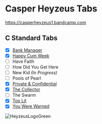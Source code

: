 
# Casper Heyzeus Tabs

<https://casperheyzeus1.bandcamp.com>

## C Standard Tabs

- [x] [Bank Manager](/C%20Standard%20Tabs/Bank%20Manager%20Tab.md)
- [x] [Happy Cum Week](/C%20Standard%20Tabs/Happy%20Cum%20Week%20Tab.md)
- [ ] Have Faith
- [ ] How Did You Get Here
- [ ] New Kid _(In Progress)_
- [ ] Pools of Pearl
- [x] [Private & Confidential](/C%20Standard%20Tabs/Private%20&%20Confidential%20Tab.md)
- [x] [The Collector](/C%20Standard%20Tabs/The%20Collector%20Tab.md)
- [ ] The Swarm
- [x] [Too Lit](/C-Standard-Tabs/Too-Lit-Tab.md)
- [x] [You Were Warned](/C%20Standard%20Tabs/You%20Were%20Warned%20Tab.md)

![HeyzeusLogoGreen](https://user-images.githubusercontent.com/91059083/150850411-97e8c540-13ba-4486-9adc-54a8bc9c8538.png)
